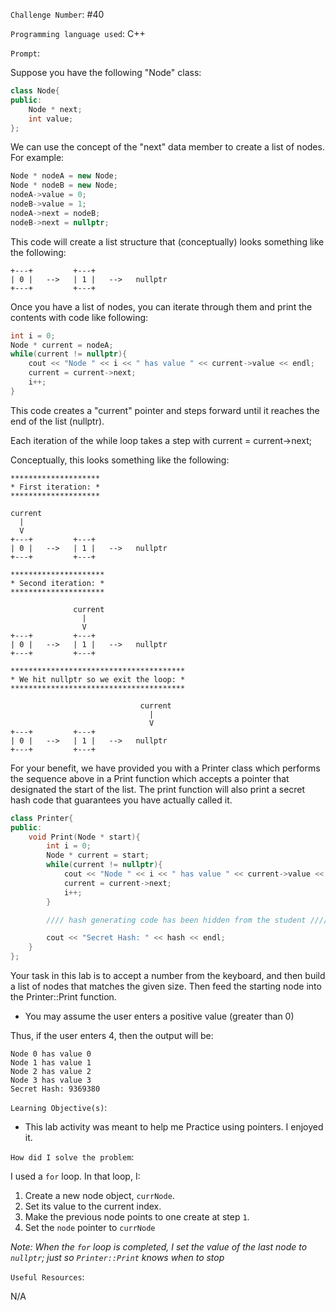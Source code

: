 `Challenge Number`: #40

`Programming language used`: C++

`Prompt`:

Suppose you have the following "Node" class:

```cpp
class Node{
public:
    Node * next;
    int value;
};
```

We can use the concept of the "next" data member to create a list of nodes. For example:

```cpp
Node * nodeA = new Node;
Node * nodeB = new Node;
nodeA->value = 0;
nodeB->value = 1;
nodeA->next = nodeB;
nodeB->next = nullptr;
```

This code will create a list structure that (conceptually) looks something like the following:

```
+---+         +---+
| 0 |   -->   | 1 |   -->   nullptr
+---+         +---+
```

Once you have a list of nodes, you can iterate through them and print the contents with code like following:

```cpp
int i = 0;
Node * current = nodeA;
while(current != nullptr){
    cout << "Node " << i << " has value " << current->value << endl;
    current = current->next;
    i++;
}
```

This code creates a "current" pointer and steps forward until it reaches the end of the list (nullptr).

Each iteration of the while loop takes a step with current = current->next;

Conceptually, this looks something like the following:

```
********************
* First iteration: *
********************

current
  |
  V
+---+         +---+
| 0 |   -->   | 1 |   -->   nullptr
+---+         +---+

*********************
* Second iteration: *
*********************

              current
                |
                V
+---+         +---+
| 0 |   -->   | 1 |   -->   nullptr
+---+         +---+

***************************************
* We hit nullptr so we exit the loop: *
***************************************

                             current
                               |
                               V
+---+         +---+
| 0 |   -->   | 1 |   -->   nullptr
+---+         +---+
```

For your benefit, we have provided you with a Printer class which performs the sequence above in a Print function which accepts a pointer that designated the start of the list. The print function will also print a secret hash code that guarantees you have actually called it.

```cpp
class Printer{
public:
    void Print(Node * start){
        int i = 0;
        Node * current = start;
        while(current != nullptr){
            cout << "Node " << i << " has value " << current->value << endl;
            current = current->next;
            i++;
        }

        //// hash generating code has been hidden from the student ////

        cout << "Secret Hash: " << hash << endl;
    }
};
```
Your task in this lab is to accept a number from the keyboard, and then build a list of nodes that matches the given size. Then feed the starting node into the Printer::Print function.

- You may assume the user enters a positive value (greater than 0)

Thus, if the user enters 4, then the output will be:

```
Node 0 has value 0
Node 1 has value 1
Node 2 has value 2
Node 3 has value 3
Secret Hash: 9369380
```

`Learning Objective(s)`:

- This lab activity was meant to help me Practice using pointers. I enjoyed it.

`How did I solve the problem`:

I used a `for` loop.
In that loop, I:

1. Create a new node object, `currNode`.
2. Set its value to the current index.
3. Make the previous node points to one create at step `1`.
4. Set the `node` pointer to `currNode`

_Note: When the `for` loop is completed, I set the value of the last node to `nullptr`; just so `Printer::Print` knows when to stop_ 

`Useful Resources`:

N/A